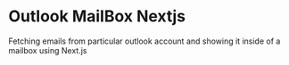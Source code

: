 # Outlook MailBox Nextjs

Fetching emails from particular outlook account and showing it inside of a mailbox using Next.js
